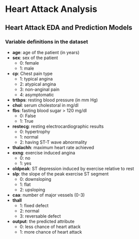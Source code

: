 # Heart Attack Analysis

## Heart Attack EDA and Prediction Models

### Variable definitions in the dataset

- **age**: age of the patient (in years)
- **sex**: sex of the patient
    - 0: female
    - 1: male
- **cp**: Chest pain type
    - 1: typical angina
    - 2: atypical angina
    - 3: non-anginal pain
    - 4: asymptomatic
- **trtbps**: resting blood pressure (in mm Hg)
- **chol**: serum cholestoral in mg/dl
- **fbs**: fasting blood sugar > 120 mg/dl
    - 0: False
    - 1: True
- **restecg**: resting electrocardiographic results
    - 0: hypertrophy
    - 1: normal
    - 2: having ST-T wave abnormality
- **thalachh**: maximum heart rate achieved
- **exng**: exercise induced angina
    - 0: no
    - 1: yes
- **oldpeak**: ST depression induced by exercise relative to rest
- **slp**: the slope of the peak exercise ST segment
    - 0: downsloping
    - 1: flat
    - 2: upsloping
- **caa**: number of major vessels (0-3)
- **thall**
    - 1: fixed defect
    - 2: normal
    - 3: reversable defect
- **output**: the predicted attribute
    - 0: less chance of heart attack
    - 1: more chance of heart attack
